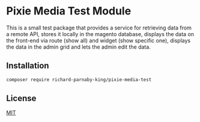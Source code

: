 # Pixie Media Test Module

This is a small test package that provides a service for retrieving data from a remote API, stores it locally in the magento database, displays the data on the front-end via route (show all) and widget (show specific one), displays the data in the admin grid and lets the admin edit the data.

## Installation

```bash
composer require richard-parnaby-king/pixie-media-test
```

## License
[MIT](https://choosealicense.com/licenses/mit/)